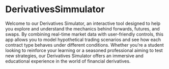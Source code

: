 # DerivativesSimmulator
Welcome to our Derivatives Simulator, an interactive tool designed to help you explore and understand the mechanics behind forwards, futures, and swaps. By combining real-time market data with user-friendly controls, this app allows you to model hypothetical trading scenarios and see how each contract type behaves under different conditions. Whether you’re a student looking to reinforce your learning or a seasoned professional aiming to test new strategies, our Derivatives Simulator offers an immersive and educational experience in the world of financial derivatives.

